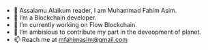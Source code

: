 - 👋 Assalamu Alaikum reader, I am Muhammad Fahim Asim.
- 👀 I’m a Blockchain developer.
- 🌱 I’m currently working on Flow Blockchain.
- 💞️ I’m ambisious to contribute my part in the deveopment of planet.
- 📫 Reach me at mfahimasim@gmail.com

<!---
Fahim1233/Fahim1233 is a ✨ special ✨ repository because its `README.md` (this file) appears on your GitHub profile.
You can click the Preview link to take a look at your changes.
--->
